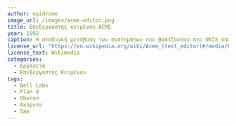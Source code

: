 ```yaml
---
author: epidrome
image_url: /images/acme-editor.png
title: Επεξεργαστής κειμένου ACME 
year: 1992 
caption: Η σταδιακή μετάβαση των συστημάτων που βασίζονταν στο UNIX όπως το Plan9 από την γραμμή εντολών προς την κατεύθυνση μιας γραφικής διεπαφής, δημιουργήσε και την ανάγκη για μια ανάλογη διεπαφή με τον επεξεργαστή κειμένου που παραμένει βασικό εργαλείο του συστήματος. Ο ACME εμπνέεται από το σύστημα Oberon και συνθέτει μια γραφική διεπαφή που βασίζεται κυρίως στο κείμενο και σε εντολές που ενεργοποιούνται με ακόρντα από το ποντίκι πάνω στο κείμενο. 
license_url: "https://en.wikipedia.org/wiki/Acme_(text_editor)#/media/File:Acme.png" 
license_text: Wikimedia 
categories:
  - Εργαλεία
  - Επεξεργαστής Κειμένου
tags:
  - Bell Labs 
  - Plan 9 
  - Oberon 
  - Ακόρντα 
  - Sam
---
```

